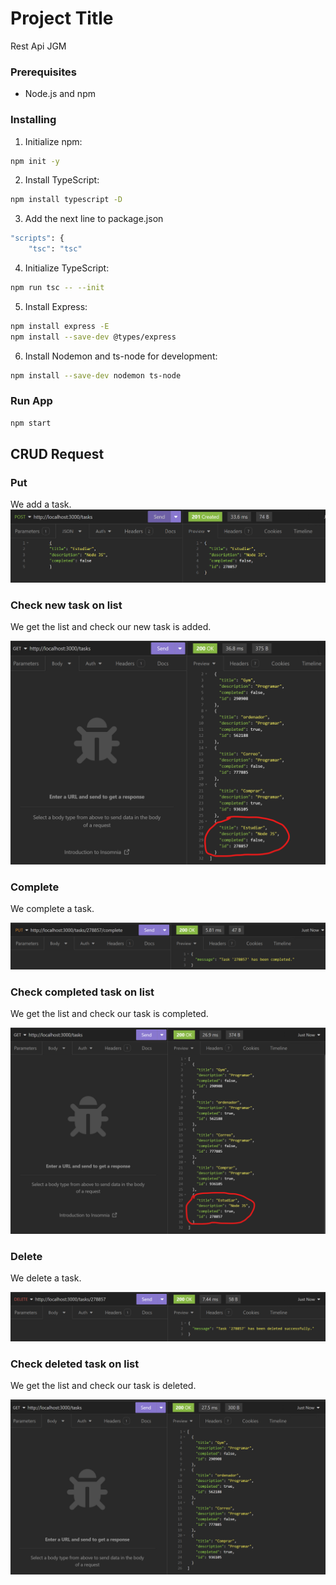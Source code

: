 # Project Title
Rest Api JGM

### Prerequisites

- Node.js and npm


### Installing

1. Initialize npm:
```bash
npm init -y
```
2. Install TypeScript:
```bash
npm install typescript -D
```

3. Add the next line to package.json 
```bash
"scripts": {
    "tsc": "tsc"
```

4. Initialize TypeScript:
```bash
npm run tsc -- --init
```

5. Install Express:
```bash
npm install express -E
npm install --save-dev @types/express
```

6. Install Nodemon and ts-node for development:
```bash
npm install --save-dev nodemon ts-node
```

### Run App
```bash
npm start
```

## CRUD Request

### Put 
We add a task.
![Getting Started](images/post.png)

### Check new task on list
We get the list and check our new task is added.

![Getting Started](images/getNew.png)

### Complete 
We complete a task.

![Getting Started](images/complete.png)

### Check completed task on list
We get the list and check our task is completed.

![Getting Started](images/getComplete.png)

### Delete 
We delete a task.

![Getting Started](images/delete.png)

### Check deleted task on list
We get the list and check our task is deleted.

![Getting Started](images/getDelete.png)